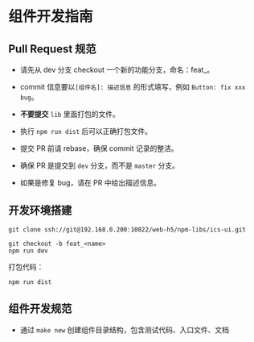# 组件开发指南

## Pull Request 规范
- 请先从 dev 分支 checkout 一个新的功能分支，命名：feat_<name>。

- commit 信息要以`[组件名]: 描述信息` 的形式填写，例如 `Button: fix xxx bug`。

- **不要提交** `lib` 里面打包的文件。

- 执行 `npm run dist` 后可以正确打包文件。

- 提交 PR 前请 rebase，确保 commit 记录的整洁。

- 确保 PR 是提交到 `dev` 分支，而不是 `master` 分支。

- 如果是修复 bug，请在 PR 中给出描述信息。

## 开发环境搭建
```shell
git clone ssh://git@192.168.0.200:10022/web-h5/npm-libs/ics-ui.git

git checkout -b feat_<name>
npm run dev

```

打包代码：

```shell
npm run dist
```

## 组件开发规范
- 通过 `make new` 创建组件目录结构，包含测试代码、入口文件、文档
<!-- - 如果包含父子组件，需要更改目录结构，参考 `Button` -->
<!-- - 组件内如果依赖了其他组件，需要在当前组件内引入，参考 `Select` -->

